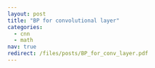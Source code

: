 ```yaml
---
layout: post
title: "BP for convolutional layer"
categories:
  - cnn
  - math
nav: true
redirect: /files/posts/BP_for_conv_layer.pdf
---
```

